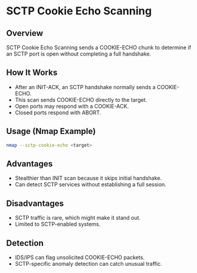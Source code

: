 # SCTP Cookie Echo Scanning

## Overview
SCTP Cookie Echo Scanning sends a COOKIE-ECHO chunk to determine if an SCTP port is open without completing a full handshake.

## How It Works
- After an INIT-ACK, an SCTP handshake normally sends a COOKIE-ECHO.
- This scan sends COOKIE-ECHO directly to the target.
- Open ports may respond with a COOKIE-ACK.
- Closed ports respond with ABORT.

## Usage (Nmap Example)
```bash
nmap --sctp-cookie-echo <target>
```

## Advantages
- Stealthier than INIT scan because it skips initial handshake.
- Can detect SCTP services without establishing a full session.

## Disadvantages
- SCTP traffic is rare, which might make it stand out.
- Limited to SCTP-enabled systems.

## Detection
- IDS/IPS can flag unsolicited COOKIE-ECHO packets.
- SCTP-specific anomaly detection can catch unusual traffic.

